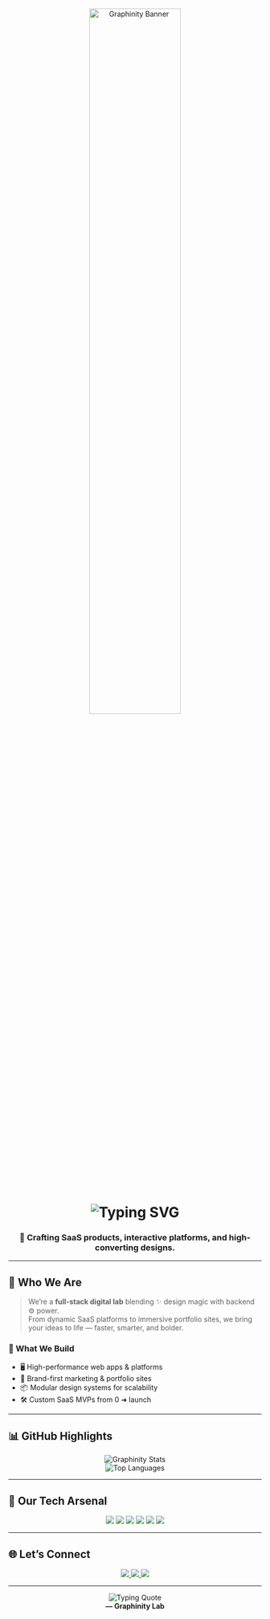 
<br />

<p align="center">
  <img src="https://graphinitylab.com/banner_trans.webp" width="60%" alt="Graphinity Banner"/>
</p>

<h1 align="center">
  <img src="https://readme-typing-svg.demolab.com?font=Fira+Code&size=24&duration=3000&pause=1000&center=true&vCenter=true&width=500&lines=Creative+Tech+Studio;Next.js+%7C+SaaS+%7C+Design+Experts" alt="Typing SVG" />
</h1>

<h3 align="center">🚀 Crafting SaaS products, interactive platforms, and high-converting designs.</h3>

---

## 🧠 Who We Are

> We’re a **full-stack digital lab** blending ✨ design magic with backend ⚙️ power.  
> From dynamic SaaS platforms to immersive portfolio sites, we bring your ideas to life — faster, smarter, and bolder.

### 💼 What We Build

- 🖥️ High-performance web apps & platforms  
- 🎨 Brand-first marketing & portfolio sites  
- 📦 Modular design systems for scalability  
- 🛠️ Custom SaaS MVPs from 0 ➜ launch  

---

## 📊 GitHub Highlights

<p align="center">
  <img src="https://github-readme-stats.vercel.app/api?username=graphinitylab&show_icons=true&theme=radical&hide_title=true&count_private=true" alt="Graphinity Stats" />
  <br/>
  <img src="https://github-readme-stats.vercel.app/api/top-langs/?username=graphinitylab&layout=compact&theme=radical" alt="Top Languages" />
</p>

---

## 🧰 Our Tech Arsenal

<p align="center">
  <img src="https://img.shields.io/badge/Next.js-000?style=for-the-badge&logo=next.js&logoColor=white" />
  <img src="https://img.shields.io/badge/React-61DAFB?style=for-the-badge&logo=react&logoColor=black" />
  <img src="https://img.shields.io/badge/Tailwind-38bdf8?style=for-the-badge&logo=tailwindcss&logoColor=white" />
  <img src="https://img.shields.io/badge/Node.js-339933?style=for-the-badge&logo=node.js&logoColor=white" />
  <img src="https://img.shields.io/badge/Firebase-FFCA28?style=for-the-badge&logo=firebase&logoColor=black" />
  <img src="https://img.shields.io/badge/MongoDB-47A248?style=for-the-badge&logo=mongodb&logoColor=white" />
</p>

---

## 🌐 Let’s Connect

<p align="center">
  <a href="https://graphinitylab.com" target="_blank">
    <img src="https://img.shields.io/badge/Website-111?style=for-the-badge&logo=vercel&logoColor=white" />
  </a>
  <a href="mailto:contact@graphinitylab.com">
    <img src="https://img.shields.io/badge/Email-EA4335?style=for-the-badge&logo=gmail&logoColor=white" />
  </a>
  <a href="https://www.instagram.com/graphinitylab/" target="_blank">
    <img src="https://img.shields.io/badge/Instagram-E4405F?style=for-the-badge&logo=instagram&logoColor=white" />
  </a>
</p>

---

<p align="center">
  <img src="https://readme-typing-svg.demolab.com?font=Fira+Code&pause=1000&color=FF7B00&center=true&width=380&lines=%22Think+Bold.+Build+Smarter.%22" alt="Typing Quote" />
  <br/>
  <strong>— Graphinity Lab</strong>
</p>
